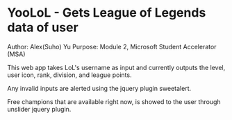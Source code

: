 # YooLoL - Gets League of Legends data of user
Author: Alex(Suho) Yu
Purpose: Module 2, Microsoft Student Accelerator (MSA)

This web app takes LoL's username as input and currently outputs the level, user icon, rank, division, and league points.

Any invalid inputs are alerted using the jquery plugin sweetalert.

Free champions that are available right now, is showed to the user through unslider jquery plugin.